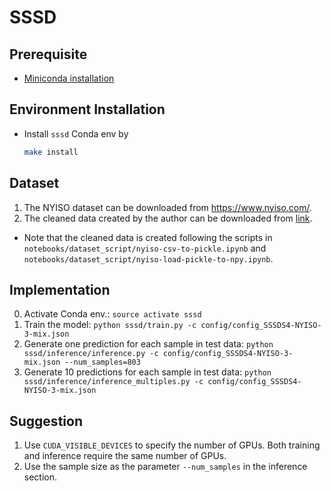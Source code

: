 # SSSD

## Prerequisite
- [Miniconda installation](https://docs.anaconda.com/free/miniconda/miniconda-install/)

## Environment Installation
- Install `sssd` Conda env by
   ```bash
   make install
   ```

## Dataset
1. The NYISO dataset can be downloaded from https://www.nyiso.com/.
2. The cleaned data created by the author can be downloaded from [link](https://drive.google.com/drive/folders/1dwPkBIHSikhQ5ru3HPQiILSnaGAtP3Yr?usp=sharing).


- Note that the cleaned data is created following the scripts in `notebooks/dataset_script/nyiso-csv-to-pickle.ipynb` and `notebooks/dataset_script/nyiso-load-pickle-to-npy.ipynb`.

## Implementation
0. Activate Conda env.: `source activate sssd`
1. Train the model: `python sssd/train.py -c config/config_SSSDS4-NYISO-3-mix.json`
2. Generate one prediction for each sample in test data: `python sssd/inference/inference.py -c config/config_SSSDS4-NYISO-3-mix.json --num_samples=803`
3. Generate 10 predictions for each sample in test data: `python sssd/inference/inference_multiples.py -c config/config_SSSDS4-NYISO-3-mix.json`


## Suggestion
1. Use `CUDA_VISIBLE_DEVICES` to specify the number of GPUs. Both training and inference require the same number of GPUs.
2. Use the sample size as the parameter `--num_samples` in the inference section.
